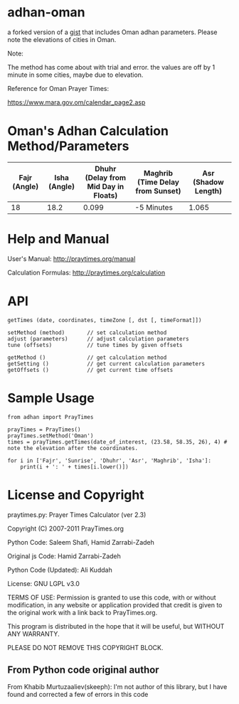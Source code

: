 # adhan-oman
a forked version of a [gist](https://gist.github.com/skeeph/3293106) that includes Oman adhan parameters. Please note the elevations of cities in Oman. 

Note:

The method has come about with trial and error. the values are off by 1 minute in some cities, maybe due to elevation.

Reference for Oman Prayer Times:

https://www.mara.gov.om/calendar_page2.asp

# Oman's Adhan Calculation Method/Parameters

| Fajr (Angle) | Isha (Angle) | Dhuhr (Delay from Mid Day in Floats) | Maghrib (Time Delay from Sunset) | Asr (Shadow Length) |
|--------------|--------------|--------------------------------------|----------------------------------|---------------------|
| 18           | 18.2         | 0.099                                | -5 Minutes                       | 1.065               |

# Help and Manual

User's Manual:
http://praytimes.org/manual

Calculation Formulas:
http://praytimes.org/calculation


# API

	getTimes (date, coordinates, timeZone [, dst [, timeFormat]])

	setMethod (method)       // set calculation method
	adjust (parameters)      // adjust calculation parameters
	tune (offsets)           // tune times by given offsets

	getMethod ()             // get calculation method
	getSetting ()            // get current calculation parameters
	getOffsets ()            // get current time offsets

# Sample Usage
    from adhan import PrayTimes

    prayTimes = PrayTimes()
    prayTimes.setMethod('Oman')
    times = prayTimes.getTimes(date_of_interest, (23.58, 58.35, 26), 4) # note the elevation after the coordinates.

    for i in ['Fajr', 'Sunrise', 'Dhuhr', 'Asr', 'Maghrib', 'Isha']:
        print(i + ': ' + times[i.lower()])


# License and Copyright

praytimes.py: Prayer Times Calculator (ver 2.3)

Copyright (C) 2007-2011 PrayTimes.org

Python Code: Saleem Shafi, Hamid Zarrabi-Zadeh

Original js Code: Hamid Zarrabi-Zadeh

Python Code (Updated): Ali Kuddah

License: GNU LGPL v3.0

TERMS OF USE:
	Permission is granted to use this code, with or
	without modification, in any website or application
	provided that credit is given to the original work
	with a link back to PrayTimes.org.

This program is distributed in the hope that it will
be useful, but WITHOUT ANY WARRANTY.

PLEASE DO NOT REMOVE THIS COPYRIGHT BLOCK.

## From Python code original author 
From Khabib Murtuzaaliev(skeeph):
    I'm not author of this library, but I have found and corrected a few of errors in this code
   
